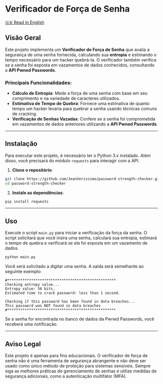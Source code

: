 # Verificador de Força de Senha

[🇬🇧 Read in English](README.md)

## Visão Geral

Este projeto implementa um **Verificador de Força de Senha** que avalia a segurança de uma senha fornecida, calculando sua **entropia** e estimando o tempo necessário para um hacker quebrá-la. O verificador também verifica se a senha foi exposta em vazamentos de dados conhecidos, consultando a **API Pwned Passwords**.

### Principais Funcionalidades:
- **Cálculo de Entropia**: Mede a força de uma senha com base em seu comprimento e na variedade de caracteres utilizados.
- **Estimativa de Tempo de Quebra**: Fornece uma estimativa de quanto tempo um hacker levaria para quebrar a senha usando técnicas comuns de cracking.
- **Verificação de Senhas Vazadas**: Confere se a senha foi comprometida em vazamentos de dados anteriores utilizando a **API Pwned Passwords**.

---

## Instalação

Para executar este projeto, é necessário ter o Python 3.x instalado. Além disso, você precisará do módulo `requests` para interagir com a API.

1. **Clone o repositório**:

```bash
git clone https://github.com/JeanVerissimo/password-strength-checker.git
cd password-strength-checker
```

2. **Instale as dependências**:

```bash
pip install requests
```

---

## Uso

Execute o script `main.py` para iniciar a verificação da força da senha. O script solicitará que você insira uma senha, calculará sua entropia, estimará o tempo de quebra e verificará se ela foi exposta em um vazamento de dados.

```bash
python main.py
```

Você será solicitado a digitar uma senha. A saída será semelhante ao seguinte exemplo:

```
#**************************************************
Checking entropy value... 
Entropy value: 56 bits.
Estimated time to crack password: less than 1 second.

Checking if this password has been found in data breaches...
This password was NOT found in data breaches
#**************************************************
```

Se a senha for encontrada no banco de dados da Pwned Passwords, você receberá uma notificação.

---

## Aviso Legal

Este projeto é apenas para fins educacionais. O verificador de força de senha não é uma ferramenta de segurança abrangente e não deve ser usado como único método de proteção para sistemas sensíveis. Sempre siga as melhores práticas de gerenciamento de senhas e utilize medidas de segurança adicionais, como a autenticação multifator (MFA).

